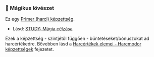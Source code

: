 ### 🔵 Mágikus lövészet

Ez egy [Primer (harci) képzettség](../015_primer_szekunder_ismeretek.md).

- Lásd: [STUDY: Mágia célzása](https://github.com/kaktusztea/km100/wiki/STUDY.magikus.celzas)

Ezek a képzettség - szintjétől függően - büntetéseket/bónuszokat ad harcértékedre. Bővebben lásd a [Harcértékek elemei - Harcmodor képzettségek](../062_02_harcmodor_kepzettsegek_es_bonuszaik.md) fejezetet.
